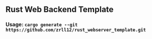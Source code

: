 ## Rust Web Backend Template

#### Usage: `cargo generate --git https://github.com/zrll12/rust_webserver_template.git`
